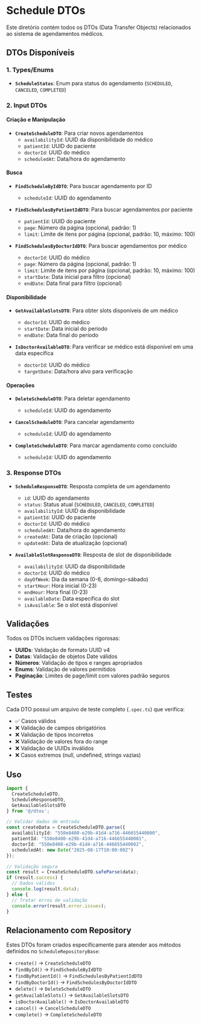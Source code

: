 # Schedule DTOs

Este diretório contém todos os DTOs (Data Transfer Objects) relacionados ao sistema de agendamentos médicos.

## DTOs Disponíveis

### 1. Types/Enums
- **`ScheduleStatus`**: Enum para status do agendamento (`SCHEDULED`, `CANCELED`, `COMPLETED`)

### 2. Input DTOs

#### Criação e Manipulação
- **`CreateScheduleDTO`**: Para criar novos agendamentos
  - `availabilityId`: UUID da disponibilidade do médico
  - `patientId`: UUID do paciente
  - `doctorId`: UUID do médico
  - `scheduledAt`: Data/hora do agendamento

#### Busca
- **`FindScheduleByIdDTO`**: Para buscar agendamento por ID
  - `scheduleId`: UUID do agendamento

- **`FindSchedulesByPatientIdDTO`**: Para buscar agendamentos por paciente
  - `patientId`: UUID do paciente
  - `page`: Número da página (opcional, padrão: 1)
  - `limit`: Limite de itens por página (opcional, padrão: 10, máximo: 100)

- **`FindSchedulesByDoctorIdDTO`**: Para buscar agendamentos por médico
  - `doctorId`: UUID do médico
  - `page`: Número da página (opcional, padrão: 1)
  - `limit`: Limite de itens por página (opcional, padrão: 10, máximo: 100)
  - `startDate`: Data inicial para filtro (opcional)
  - `endDate`: Data final para filtro (opcional)

#### Disponibilidade
- **`GetAvailableSlotsDTO`**: Para obter slots disponíveis de um médico
  - `doctorId`: UUID do médico
  - `startDate`: Data inicial do período
  - `endDate`: Data final do período

- **`IsDoctorAvailableDTO`**: Para verificar se médico está disponível em uma data específica
  - `doctorId`: UUID do médico
  - `targetDate`: Data/hora alvo para verificação

#### Operações
- **`DeleteScheduleDTO`**: Para deletar agendamento
  - `scheduleId`: UUID do agendamento

- **`CancelScheduleDTO`**: Para cancelar agendamento
  - `scheduleId`: UUID do agendamento

- **`CompleteScheduleDTO`**: Para marcar agendamento como concluído
  - `scheduleId`: UUID do agendamento

### 3. Response DTOs

- **`ScheduleResponseDTO`**: Resposta completa de um agendamento
  - `id`: UUID do agendamento
  - `status`: Status atual (`SCHEDULED`, `CANCELED`, `COMPLETED`)
  - `availabilityId`: UUID da disponibilidade
  - `patientId`: UUID do paciente
  - `doctorId`: UUID do médico
  - `scheduledAt`: Data/hora do agendamento
  - `createdAt`: Data de criação (opcional)
  - `updatedAt`: Data de atualização (opcional)

- **`AvailableSlotResponseDTO`**: Resposta de slot de disponibilidade
  - `availabilityId`: UUID da disponibilidade
  - `doctorId`: UUID do médico
  - `dayOfWeek`: Dia da semana (0-6, domingo-sábado)
  - `startHour`: Hora inicial (0-23)
  - `endHour`: Hora final (0-23)
  - `availableDate`: Data específica do slot
  - `isAvailable`: Se o slot está disponível

## Validações

Todos os DTOs incluem validações rigorosas:

- **UUIDs**: Validação de formato UUID v4
- **Datas**: Validação de objetos Date válidos
- **Números**: Validação de tipos e ranges apropriados
- **Enums**: Validação de valores permitidos
- **Paginação**: Limites de page/limit com valores padrão seguros

## Testes

Cada DTO possui um arquivo de teste completo (`.spec.ts`) que verifica:

- ✅ Casos válidos
- ❌ Validação de campos obrigatórios
- ❌ Validação de tipos incorretos
- ❌ Validação de valores fora do range
- ❌ Validação de UUIDs inválidos
- ❌ Casos extremos (null, undefined, strings vazias)

## Uso

```typescript
import { 
  CreateScheduleDTO,
  ScheduleResponseDTO,
  GetAvailableSlotsDTO 
} from '@/dtos';

// Validar dados de entrada
const createData = CreateScheduleDTO.parse({
  availabilityId: "550e8400-e29b-41d4-a716-446655440000",
  patientId: "550e8400-e29b-41d4-a716-446655440001", 
  doctorId: "550e8400-e29b-41d4-a716-446655440002",
  scheduledAt: new Date("2025-08-17T10:00:00Z")
});

// Validação segura
const result = CreateScheduleDTO.safeParse(data);
if (result.success) {
  // Dados válidos
  console.log(result.data);
} else {
  // Tratar erros de validação
  console.error(result.error.issues);
}
```

## Relacionamento com Repository

Estes DTOs foram criados especificamente para atender aos métodos definidos no `ScheduleRepositoryBase`:

- `create()` → `CreateScheduleDTO`
- `findById()` → `FindScheduleByIdDTO`
- `findByPatientId()` → `FindSchedulesByPatientIdDTO`
- `findByDoctorId()` → `FindSchedulesByDoctorIdDTO`
- `delete()` → `DeleteScheduleDTO`
- `getAvailableSlots()` → `GetAvailableSlotsDTO`
- `isDoctorAvailable()` → `IsDoctorAvailableDTO`
- `cancel()` → `CancelScheduleDTO`
- `complete()` → `CompleteScheduleDTO`
